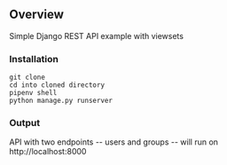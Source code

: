 ## Overview

Simple Django REST API example with viewsets

### Installation

```
git clone
cd into cloned directory
pipenv shell
python manage.py runserver

```
### Output

API with two endpoints -- users and groups -- will run on http://localhost:8000